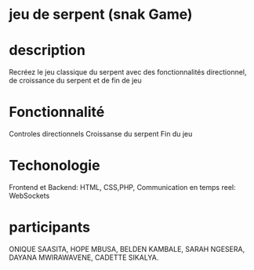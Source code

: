 # jeu de serpent (snak Game)
# description 
Recréez le jeu classique du serpent avec des fonctionnalités directionnel, de croissance du serpent et de fin de jeu
# Fonctionnalité
Controles directionnels
Croissanse du serpent
Fin du jeu
# Techonologie 
Frontend et Backend: HTML, CSS,PHP,
Communication en temps reel: WebSockets
# participants 
ONIQUE SAASITA,
HOPE MBUSA,
BELDEN KAMBALE,
SARAH NGESERA,
DAYANA MWIRAWAVENE,
CADETTE SIKALYA.
